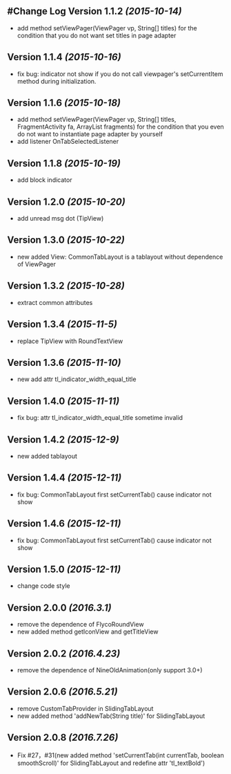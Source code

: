 #Change Log
Version 1.1.2 *(2015-10-14)*
----------------------------
* add method setViewPager(ViewPager vp, String[] titles)  for the condition that you do not want set titles in page adapter 

Version 1.1.4 *(2015-10-16)*
----------------------------
* fix bug: indicator not show if you do not call viewpager's setCurrentItem method during initialization.

Version 1.1.6 *(2015-10-18)*
----------------------------
* add method setViewPager(ViewPager vp, String[] titles, FragmentActivity fa, ArrayList<Fragment> fragments)
  for the condition that you even do not want to instantiate page adapter by yourself
* add listener OnTabSelectedListener

Version 1.1.8 *(2015-10-19)*
----------------------------
* add block indicator

Version 1.2.0 *(2015-10-20)*
----------------------------
* add unread msg dot (TipView)

Version 1.3.0 *(2015-10-22)*
----------------------------
* new added View: CommonTabLayout is a tablayout without dependence of ViewPager

Version 1.3.2 *(2015-10-28)*
----------------------------
* extract common attributes

Version 1.3.4 *(2015-11-5)*
----------------------------
* replace TipView with RoundTextView

Version 1.3.6 *(2015-11-10)*
----------------------------
* new add attr tl_indicator_width_equal_title

Version 1.4.0 *(2015-11-11)*
----------------------------
* fix bug: attr tl_indicator_width_equal_title sometime invalid

Version 1.4.2 *(2015-12-9)*
----------------------------
* new added tablayout

Version 1.4.4 *(2015-12-11)*
----------------------------
* fix bug: CommonTabLayout first setCurrentTab() cause indicator not show

Version 1.4.6 *(2015-12-11)*
----------------------------
* fix bug: CommonTabLayout first setCurrentTab() cause indicator not show

Version 1.5.0 *(2015-12-11)*
----------------------------
* change code style

Version 2.0.0 *(2016.3.1)*
----------------------------
* remove the dependence of FlycoRoundView
* new added method getIconView and getTitleView

Version 2.0.2 *(2016.4.23)*
----------------------------
* remove the dependence of NineOldAnimation(only support 3.0+)

Version 2.0.6 *(2016.5.21)*
----------------------------
* remove CustomTabProvider in SlidingTabLayout
* new added method 'addNewTab(String title)' for SlidingTabLayout

Version 2.0.8 *(2016.7.26)*
---------------------------
* Fix #27，#31(new added method 'setCurrentTab(int currentTab, boolean smoothScroll)' for SlidingTabLayout and redefine attr 'tl_textBold')

